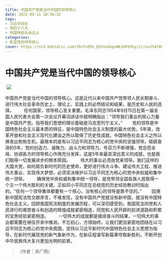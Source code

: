 ```yaml
---
title: 中国共产党是当代中国的领导核心
date: 2021-04-11 10:36:32
tags:
- 习近平同志
- 党的十八大
- 中国特色社会主义
categories:
- 彰显党的领导核心
cover: https://ss3.bdstatic.com/70cFv8Sh_Q1YnxGkpoWK1HF6hhy/it/u=2547802385,3905841104&fm=26&gp=0.jpg
---
```


# 中国共产党是当代中国的领导核心

​		![](建党一百周年.jpg)

​		中国共产党是当代中国的领导核心。这是近代以来中国共产党带领人民长期奋斗、进行伟大社会革命历史上、理论上、实践上的必然结论和结果，是历史和人民的选择。
　　任何国家，领导核心至关重要。毛泽东同志1954年9月15日在第一届全国人民代表大会第一次会议开幕词讲话中就明确指出：“领导我们事业的核心力量是中国共产党。指导我们思想的理论基础是马克思列宁主义。”
　　党的领导是中国特色社会主义最本质的特征，是中国特色社会主义制度的最大优势。5年来，改革开放和社会主义现代化建设之所以取得了历史性成就，中国特色社会主义之所以焕发出勃勃生机，最根本的是有以习近平同志为核心的党中央的坚强领导。砥砺奋进的5年，党的创造力、凝聚力、战斗力和领导力、号召力不断增强，党总揽全局、协调各方的领导核心作用充分发挥，这是5年来最具深远意义的成就，也是我们取得一切发展进步的根本原因。
　　伟大的事业必须由党来领导。我们这样的大国大党，如何肩负新时代的历史使命，更好进行伟大斗争、建设伟大工程、推进伟大事业、实现伟大梦想，必须坚决维护以习近平同志为核心的党中央权威和集中统一领导。
　　确保党中央权威和集中统一领导，是党带领全国各族人民取得一个又一个伟大胜利的关键。正如邓小平同志在总结党的历史经验教训时指出的，“任何一个领导集体都要有一个核心，没有核心的领导是靠不住的。”
　　回溯新中国宪法性文献序言，不难发现，没有中国共产党就没有新中国，就没有中国特色社会主义。回顾我国宪法制度的发展历程，可以深切感受到，我国宪法同党和人民进行的艰苦奋斗和创造的辉煌成就紧密相连，同党和人民开辟的前进道路和积累的宝贵经验紧密相连。
　　一切伟大的成就都是接续奋斗的结果，一切伟大的事业都需要在继往开来中推进。不忘初心，方得始终。让我们更加紧密地团结在以习近平同志为核心的党中央周围，坚持以习近平新时代中国特色社会主义思想为指导，在新时代展现党的新气象新作为，在新征程谱写新篇章夺取新胜利，不断开创中华民族伟大复兴更加光明的前景。


> （作者：央广网）